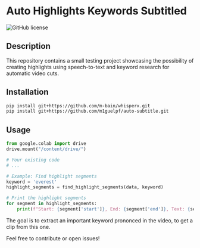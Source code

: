 # Auto Highlights Keywords Subtitled

![GitHub license](https://img.shields.io/badge/license-MIT-blue.svg)

## Description
This repository contains a small testing project showcasing the possibility of creating highlights using speech-to-text and keyword research for automatic video cuts.

## Installation
```bash
pip install git+https://github.com/m-bain/whisperx.git
pip install git+https://github.com/m1guelpf/auto-subtitle.git
```

## Usage

```python
from google.colab import drive
drive.mount("/content/drive/")

# Your existing code
# ...

# Example: Find highlight segments
keyword = 'everest'
highlight_segments = find_highlight_segments(data, keyword)

# Print the highlight segments
for segment in highlight_segments:
    print(f"Start: {segment['start']}, End: {segment['end']}, Text: {segment['text']}, Index: {segment['index']}")
```

The goal is to extract an important keyword prononced in the video, to get a clip from this one.

Feel free to contribute or open issues!


